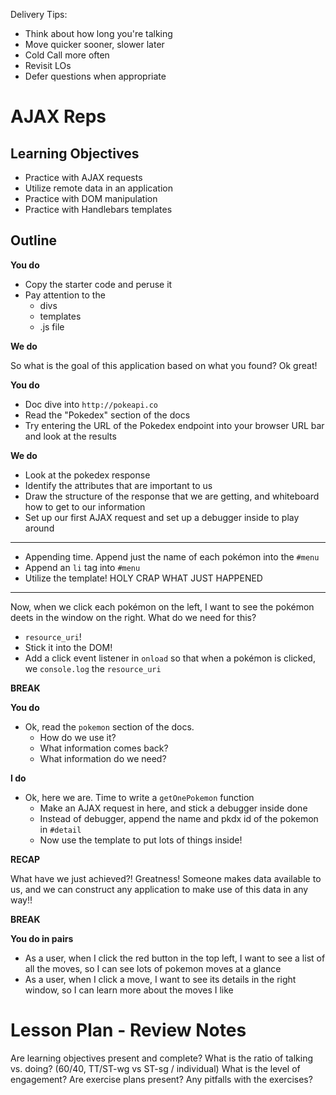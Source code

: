Delivery Tips:

* Think about how long you're talking
* Move quicker sooner, slower later
* Cold Call more often
* Revisit LOs
* Defer questions when appropriate

# AJAX Reps

## Learning Objectives

* Practice with AJAX requests
* Utilize remote data in an application
* Practice with DOM manipulation
* Practice with Handlebars templates

## Outline

**You do**

* Copy the starter code and peruse it
* Pay attention to the
  * divs
  * templates
  * .js file

**We do**

So what is the goal of this application based on what you found? Ok great!

**You do**

* Doc dive into `http://pokeapi.co`
* Read the "Pokedex" section of the docs
* Try entering the URL of the Pokedex endpoint into your browser URL bar and
  look at the results

**We do**

* Look at the pokedex response
* Identify the attributes that are important to us
* Draw the structure of the response that we are getting, and whiteboard how
  to get to our information
* Set up our first AJAX request and set up a debugger inside to play around

---

* Appending time. Append just the name of each pokémon into the `#menu`
* Append an `li` tag into `#menu`
* Utilize the template! HOLY CRAP WHAT JUST HAPPENED

---

Now, when we click each pokémon on the left, I want to see the pokémon deets in
the window on the right. What do we need for this?

* `resource_uri`!
* Stick it into the DOM!
* Add a click event listener in `onload` so that when a pokémon is clicked, we
  `console.log` the `resource_uri`

**BREAK**

**You do**

* Ok, read the `pokemon` section of the docs.
  * How do we use it?
  * What information comes back?
  * What information do we need?

**I do**

* Ok, here we are. Time to write a `getOnePokemon` function
  * Make an AJAX request in here, and stick a debugger inside done
  * Instead of debugger, append the name and pkdx id of the pokemon in `#detail`
  * Now use the template to put lots of things inside!

**RECAP**

What have we just achieved?! Greatness! Someone makes data available to us, and
we can construct any application to make use of this data in any way!!

**BREAK**

**You do in pairs**

* As a user, when I click the red button in the top left, I want to see a list
  of all the moves, so I can see lots of pokemon moves at a glance
* As a user, when I click a move, I want to see its details in the right window,
  so I can learn more about the moves I like

# Lesson Plan - Review Notes

Are learning objectives present and complete?
What is the ratio of talking vs. doing? (60/40, TT/ST-wg vs ST-sg / individual)
What is the level of engagement?
Are exercise plans present?
Any pitfalls with the exercises?
